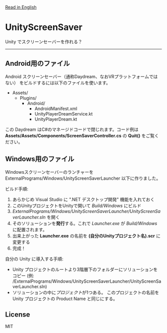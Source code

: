 [Read in English](README.md)

UnityScreenSaver
================

Unity でスクリーンセーバーを作れる？

----

Android用のファイル
-------------------

Android スクリーンセーバー（通称Daydream、なおVRプラットフォームではない）
をビルドするには以下のファイルを使います。

- Assets/
  - Plugins/
    - Android/
      - AndroidManifest.xml
      - UnityPlayerDreamService.kt
      - UnityPlayerDream.kt

この Daydream はC#のマネージドコードで閉じれます。コード例は
**Assets/Assets/Components/ScreenSaverController.cs** の **Quit()** をご覧ください。

Windows用のファイル
-------------------

Windowsスクリーンセーバーのランチャーを ExternalPrograms/Windows/UnityScreenSaverLauncher 以下に作りました。

ビルド手順:

1. あらかじめ Visual Studio に ".NET デスクトップ開発" 機能を入れておく
2. このUnityプロジェクトをUnityで開いて *Build/Windows* にビルド
3. *ExternalPrograms/Windows/UnityScreenSaverLauncher/UnityScreenSaverLauncher.sln* を開く
4. そのソリューションを**発行**する。これで *Launcher.exe* が *Build/Windows* に配置されます。
5. 出来上がった **Launcher.exe** の名前を **(自分のUnityプロジェクト名).scr** に変更する
6. 完成！

自分の Unity に導入する手順:

- Unity プロジェクトのルートより3階層下のフォルダーにソリューションをコピー
  (例: /ExternalPrograms/Windows/UnityScreenSaverLauncher/UnityScreenSaverLauncher.sln)
- ソリューションの中に*プロジェクト*が1つある。
  このプロジェクトの名前を Unity プロジェクトの Product Name と同じにする。

License
-------

MIT
